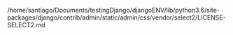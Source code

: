 /home/santiago/Documents/testingDjango/djangoENV/lib/python3.6/site-packages/django/contrib/admin/static/admin/css/vendor/select2/LICENSE-SELECT2.md